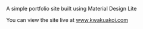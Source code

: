 A simple portfolio site built using Material Design Lite

You can view the site live at www.kwakuakoi.com
